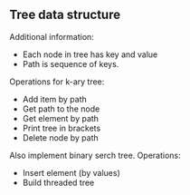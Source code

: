 ## Tree data structure
Additional information:

 - Each node in tree has key and value
 - Path is sequence of keys.

Operations for k-ary tree:

 - Add item by path
 - Get path to the node
 - Get element by path 
 - Print tree in brackets
 - Delete node by path
 
 Also implement binary serch tree. Operations:
 
 - Insert element (by values)
 - Build threaded tree
